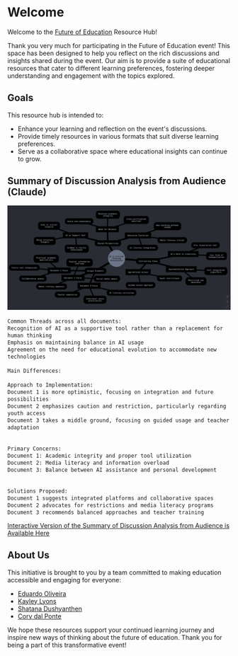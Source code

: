# Welcome 

Welcome to the [Future of Education](https://melbconnect.com.au/events/the-future-of-education) Resource Hub!

Thank you very much for participating in the Future of Education event! This space has been designed to help you reflect on the rich discussions and insights shared during the event. Our aim is to provide a suite of educational resources that cater to different learning preferences, fostering deeper understanding and engagement with the topics explored.

## Goals

This resource hub is intended to:
- Enhance your learning and reflection on the event's discussions.
- Provide timely resources in various formats that suit diverse learning preferences.
- Serve as a collaborative space where educational insights can continue to grow.

## Summary of Discussion Analysis from Audience (Claude)

![Dicussions](resources/discussions.png)

```
Common Threads across all documents:
Recognition of AI as a supportive tool rather than a replacement for human thinking
Emphasis on maintaining balance in AI usage
Agreement on the need for educational evolution to accommodate new technologies

Main Differences:

Approach to Implementation:
Document 1 is more optimistic, focusing on integration and future possibilities
Document 2 emphasizes caution and restriction, particularly regarding youth access
Document 3 takes a middle ground, focusing on guided usage and teacher adaptation


Primary Concerns:
Document 1: Academic integrity and proper tool utilization
Document 2: Media literacy and information overload
Document 3: Balance between AI assistance and personal development


Solutions Proposed:
Document 1 suggests integrated platforms and collaborative spaces
Document 2 advocates for restrictions and media literacy programs
Document 3 recommends balanced approaches and teacher training
```

[Interactive Version of the Summary of Discussion Analysis from Audience is Available Here](https://claude.site/artifacts/99a9d0d5-2c50-4c0a-818a-488986bd321b)

## About Us

This initiative is brought to you by a team committed to making education accessible and engaging for everyone:

- [Eduardo Oliveira](https://findanexpert.unimelb.edu.au/profile/653031-eduardo-araujo-oliveira)
- [Kayley Lyons](https://findanexpert.unimelb.edu.au/profile/918571-kayley-lyons) 
- [Shatana Dushyanthen](https://findanexpert.unimelb.edu.au/profile/642166-sathana-dushyanthen) 
- [Cory dal Ponte](https://medicine.unimelb.edu.au/school-structure/medical-education/research/graduate-research-students/cory-dal-ponte)

We hope these resources support your continued learning journey and inspire new ways of thinking about the future of education. Thank you for being a part of this transformative event!